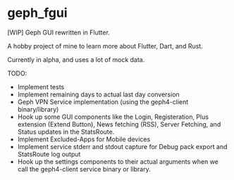 # geph_fgui

\[WIP\]
Geph GUI rewritten in Flutter.

A hobby project of mine to learn more about Flutter, Dart, and Rust.

Currently in alpha, and uses a lot of mock data.

TODO:
- Implement tests
- Implement remaining days to actual last day conversion
- Geph VPN Service implementation (using the geph4-client binary/library)
- Hook up some GUI components like the Login, Registeration, Plus extension (Extend Button), News fetching (RSS), Server Fetching, and Status updates in the StatsRoute.
- Implement Excluded-Apps for Mobile devices
- Implement service stderr and stdout capture for Debug pack export and StatsRoute log output
- Hook up the settings components to their actual arguments when we call the geph4-client service binary or library.
